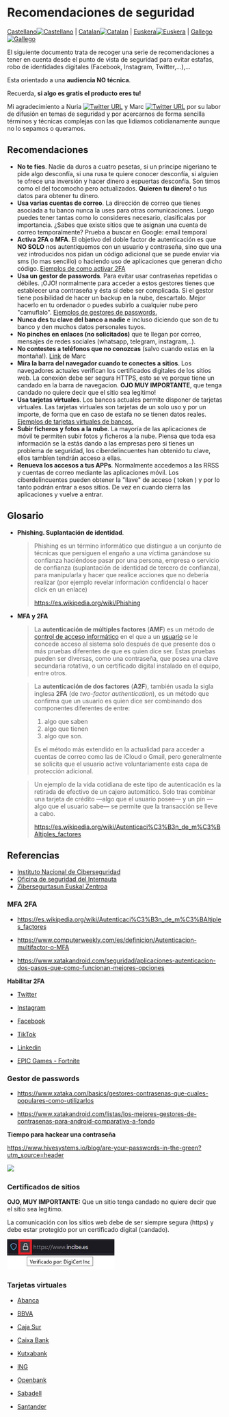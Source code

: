# Recomendaciones de seguridad



[Castellano<img src="https://upload.wikimedia.org/wikipedia/commons/thumb/7/7d/Flag_of_Spain_%281785%E2%80%931873%2C_1875%E2%80%931931%29.svg/320px-Flag_of_Spain_%281785%E2%80%931873%2C_1875%E2%80%931931%29.svg.png" alt="Castellano" width="40" height="20"/>](./README.md) | [Catalan<img src="https://upload.wikimedia.org/wikipedia/commons/thumb/0/0a/Flag_of_Catalonia_in_PNG.png/320px-Flag_of_Catalonia_in_PNG.png" alt="Catalan" width="40" height="20" />](./README_ca.md) | [Euskera<img src="https://upload.wikimedia.org/wikipedia/commons/thumb/2/2d/Flag_of_the_Basque_Country.svg/320px-Flag_of_the_Basque_Country.svg.png" alt="Euskera" width="40" height="20" />](./README_eu.md) |  [Gallego<img src="https://upload.wikimedia.org/wikipedia/commons/thumb/6/64/Flag_of_Galicia.svg/320px-Flag_of_Galicia.svg.png" alt="Gallego" width="40" height="20" />](./README_gl.md) 



El siguiente documento trata de recoger una serie de recomendaciones a tener en cuenta desde el punto de vista de seguridad para evitar estafas, robo de identidades digitales (Facebook, Instagram, Twitter,...),...

Esta orientado a una **audiencia NO técnica**.

Recuerda, **si algo es gratis el producto eres tu!**



Mi agradecimiento a Nuria [![Twitter URL](https://img.shields.io/twitter/url/https/twitter.com/nuria_imeq.svg?style=social&label=Follow%20%40nuria_imeq)](https://twitter.com/nuria_imeq/)  y Marc [![Twitter URL](https://img.shields.io/twitter/url/https/twitter.com/cibernicola_es.svg?style=social&label=Follow%20%40cibernicola_es)](https://twitter.com/cibernicola_es/) por su labor de difusión en temas de seguridad y por acercarnos de forma sencilla términos y técnicas complejas con las que lidiamos cotidianamente aunque no lo sepamos o queramos.



## Recomendaciones



- **No te fíes**. Nadie da duros a cuatro pesetas, si un príncipe nigeriano te pide algo desconfía, si una rusa te quiere conocer desconfía, si alguien te ofrece una inversión y hacer dinero a espuertas desconfía. Son timos como el del tocomocho pero actualizados. **Quieren tu dinero!** o tus datos para obtener tu dinero.
- **Usa varias cuentas de correo**. La dirección de correo que tienes asociada a tu banco nunca la uses para otras comunicaciones. Luego puedes tener tantas como lo consideres necesario, clasificalas por importancia. ¿Sabes que existe sitios que te asignan una cuenta de correo temporalmente? Prueba a buscar en Google: email temporal
- **Activa 2FA o MFA**. El objetivo del doble factor de autenticación es que **NO SOLO** nos autentiquemos con un usuario y contraseña, sino que una vez introducidos nos pidan un código adicional que se puede enviar via sms (lo mas sencillo) o haciendo uso de aplicaciones que generan dicho código. [Ejemplos de como activar 2FA](#mfa-2fa)
- **Usa un gestor de passwords**. Para evitar usar contraseñas repetidas o débiles. ¡OJO! normalmente para acceder a estos gestores tienes que establecer una contraseña y ésta sí debe ser complicada. Si el gestor tiene posibilidad de hacer un backup en la nube, descartalo. Mejor hacerlo en tu ordenador o puedes subirlo a cualquier nube pero "camuflalo". [Ejemplos de gestores de passwords.](#gestor-de-passwords)
- **Nunca des tu clave del banco a nadie** e incluso diciendo que son de tu banco y den muchos datos personales tuyos.
- **No pinches en enlaces (no solicitados)** que te llegan por correo, mensajes de redes sociales (whatsapp, telegram, instagram,..).
- **No contestes a teléfonos que no conozcas** (salvo cuando estas en la montaña!). [Link](https://mobile.twitter.com/cibernicola_es/status/1456360233618522120?t=jVr7HFF2MpG7O6YPM5COoA&s=03) de Marc 
- **Mira la barra del navegador cuando te conectes a sitios**. Los navegadores actuales verifican los certificados digitales de los sitios web. La conexión debe ser segura HTTPS, esto se ve porque tiene un candado en la barra de navegacion. **OJO MUY IMPORTANTE**, que tenga candado no quiere decir que el sitio sea legitimo!
- **Usa tarjetas virtuales**. Los bancos actuales permite disponer de tarjetas virtuales. Las tarjetas virtuales son tarjetas de un solo uso y por un importe, de forma que en caso de estafa no se tienen datos reales. [Ejemplos de tarjetas virtuales de bancos.](#tarjetas-virtuales)
- **Subir ficheros y fotos a la nube**. La mayoría de las aplicaciones de móvil te permiten subir fotos y ficheros a la nube. Piensa que toda esa información se la estás dando a las empresas pero si tienes un problema de seguridad, los ciberdelincuentes han obtenido tu clave, ellos tambíen tendrán acceso a ellas. 
- **Renueva los accesos a tus APPs**. Normalmente accedemos a las RRSS y cuentas de correo mediante las aplicaciones móvil. Los ciberdelincuentes pueden obtener la "llave" de acceso ( token ) y por lo tanto podrán entrar a esos sitios. De vez en cuando cierra las aplicaciones y vuelve a entrar.


## Glosario



- **Phishing. Suplantación de identidad**.

  > Phishing es un término informático que distingue a un conjunto de técnicas que persiguen el engaño a una  víctima ganándose su confianza haciéndose pasar por una persona, empresa o servicio de confianza (suplantación de identidad de tercero de  confianza), para manipularla y hacer que realice acciones que no debería realizar (por ejemplo revelar información confidencial o hacer click en un enlace)
  >
  > https://es.wikipedia.org/wiki/Phishing

- **MFA y 2FA**

  > La **autenticación de múltiples factores** (**AMF**) es un método de [control de acceso informático](https://es.wikipedia.org/wiki/Control_de_acceso_informático) en el que a un [usuario](https://es.wikipedia.org/wiki/Usuario_(informática)) se le concede acceso al sistema solo después de que presente dos o más  pruebas diferentes de que es quien dice ser. Estas pruebas pueden ser  diversas, como una contraseña, que posea una clave secundaria rotativa, o un certificado digital instalado en el equipo, entre otros.

  > La **autenticación de dos factores** (**A2F**), también usada la sigla inglesa **2FA** (de *two-factor authentication*), es un método que confirma que un usuario es quien dice ser combinando dos componentes diferentes de entre: 
  >
  > 1. algo que saben
  > 2. algo que  tienen
  > 3. algo que son. 
  >
  > Es el método más extendido en la actualidad  para acceder a cuentas de correo como las de iCloud o Gmail, pero  generalmente se solicita que el usuario active voluntariamente esta capa de protección adicional.

  > Un ejemplo de la vida cotidiana de este tipo de autenticación es  la retirada de efectivo de un cajero automático. Solo tras combinar una  tarjeta de crédito —algo que el usuario posee— y un pin —algo que el  usuario sabe— se permite que la transacción se lleve a cabo.
  >
  > https://es.wikipedia.org/wiki/Autenticaci%C3%B3n_de_m%C3%BAltiples_factores





## Referencias



- [Instituto Nacional de Ciberseguridad](https://www.incibe.es/)
- [Oficina de seguridad del Internauta](https://www.osi.es/es)
- [Zibersegurtasun Euskal Zentroa](https://www.basquecybersecurity.eus/eu/index.html)



### MFA 2FA 



- https://es.wikipedia.org/wiki/Autenticaci%C3%B3n_de_m%C3%BAltiples_factores

- https://www.computerweekly.com/es/definicion/Autenticacion-multifactor-o-MFA
- https://www.xatakandroid.com/seguridad/aplicaciones-autenticacion-dos-pasos-que-como-funcionan-mejores-opciones



**Habilitar 2FA**

- [Twitter](https://help.twitter.com/es/managing-your-account/two-factor-authentication)

- [Instagram](https://help.instagram.com/1124604297705184)
- [Facebook](https://m.facebook.com/help/148233965247823?locale2=es_ES )
- [TikTok](https://www.tiktok.com/safety/youth-portal/keep-your-account-secure?lang=es)
- [Linkedin](https://www.linkedin.com/help/linkedin/answer/31700/activar-y-desactivar-la-verificacion-en-dos-etapas?lang=es)
- [EPIC Games - Fortnite](https://www.epicgames.com/fortnite/es-MX/news/2fa )



### Gestor de passwords

- https://www.xataka.com/basics/gestores-contrasenas-que-cuales-populares-como-utilizarlos

- https://www.xatakandroid.com/listas/los-mejores-gestores-de-contrasenas-para-android-comparativa-a-fondo



**Tiempo para hackear una contraseña**

https://www.hivesystems.io/blog/are-your-passwords-in-the-green?utm_source=header



![](https://images.squarespace-cdn.com/content/v1/5ffe234606e5ec7bfc57a7a3/1615485490880-Y8L81ZT40KMHH6NATL8I/Hive+Systems+-+Password+Table.jpg)





### Certificados de sitios

**OJO, MUY IMPORTANTE:** Que un sitio tenga candado no quiere decir que el sitio sea legitimo.

La comunicación con los sitios web debe de ser siempre segura (https) y debe estar protegido por un certificado digital (candado). 



![Candado de sitio seguro](./images/candado.jpg)



### Tarjetas virtuales

- [Abanca](https://www.abanca.com/es/tarjetas/tarjetas-debito/tarjetas-prepago/)

- [BBVA](https://www.bbva.es/personas/productos/tarjetas/tarjeta-virtual.html)

- [Caja Sur](https://clientes.cajasur.es/cuentas-tarjetas/tarjeta-virtual.html)

- [Caixa Bank](https://www.caixabank.es/particular/tarjetas/tarjeta-virtual-caixabankwallet.html#)

- [Kutxabank](https://clientes.kutxabank.es/es/cuentas-tarjetas/tarjeta-virtual.html)

- [ING](https://www.ing.es/twyp#)

- [Openbank](https://www.openbank.es/en/virtual-card-free-debit-card)

- [Sabadell](https://www.bancsabadell.com/cs/Satellite/SabAtl/bs/1191347804050/es/segmento%253DEmpresas%2526prefijoruta%253Dtxempbs%252F%2526contentId%253D1191347804050%2526mapa%253Dtrue%2526nivel%253D1)

- [Santander](https://www.bancosantander.es/particulares/cuentas-tarjetas/tarjetas/debito/virtual-e-cash)

  

